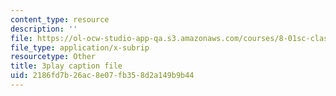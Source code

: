 ```yaml
---
content_type: resource
description: ''
file: https://ol-ocw-studio-app-qa.s3.amazonaws.com/courses/8-01sc-classical-mechanics-fall-2016/2186fd7b26ac8e07fb358d2a149b9b44_bEpq3yjismU.srt
file_type: application/x-subrip
resourcetype: Other
title: 3play caption file
uid: 2186fd7b-26ac-8e07-fb35-8d2a149b9b44
---
```

